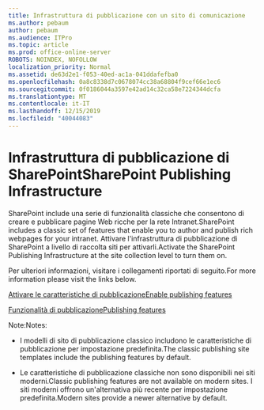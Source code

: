 ```yaml
---
title: Infrastruttura di pubblicazione con un sito di comunicazione
ms.author: pebaum
author: pebaum
ms.audience: ITPro
ms.topic: article
ms.prod: office-online-server
ROBOTS: NOINDEX, NOFOLLOW
localization_priority: Normal
ms.assetid: de63d2e1-f053-40ed-ac1a-041ddafefba0
ms.openlocfilehash: 0a8c8338d7c0678074cc38a68804f9cef66e1ec6
ms.sourcegitcommit: 0f0186044a3597e42ad14c32ca58e7224344dcfa
ms.translationtype: MT
ms.contentlocale: it-IT
ms.lasthandoff: 12/15/2019
ms.locfileid: "40044083"
---
```

# <a name="sharepoint-publishing-infrastructure"></a><span data-ttu-id="76466-102">Infrastruttura di pubblicazione di SharePoint</span><span class="sxs-lookup"><span data-stu-id="76466-102">SharePoint Publishing Infrastructure</span></span>


<span data-ttu-id="76466-103">SharePoint include una serie di funzionalità classiche che consentono di creare e pubblicare pagine Web ricche per la rete Intranet.</span><span class="sxs-lookup"><span data-stu-id="76466-103">SharePoint includes a classic set of features that enable you to author and publish rich webpages for your intranet.</span></span> <span data-ttu-id="76466-104">Attivare l'infrastruttura di pubblicazione di SharePoint a livello di raccolta siti per attivarli.</span><span class="sxs-lookup"><span data-stu-id="76466-104">Activate the SharePoint Publishing Infrastructure at the site collection level to turn them on.</span></span>

<span data-ttu-id="76466-105">Per ulteriori informazioni, visitare i collegamenti riportati di seguito.</span><span class="sxs-lookup"><span data-stu-id="76466-105">For more information please visit the links below.</span></span>

[<span data-ttu-id="76466-106">Attivare le caratteristiche di pubblicazione</span><span class="sxs-lookup"><span data-stu-id="76466-106">Enable publishing features</span></span>](https://support.office.com/article/Enable-publishing-features-479677A6-8B33-4AC7-907D-071C1C7E4518)

[<span data-ttu-id="76466-107">Funzionalità di pubblicazione</span><span class="sxs-lookup"><span data-stu-id="76466-107">Publishing features</span></span>](https://support.office.com/article/Features-enabled-in-a-SharePoint-Online-publishing-site-3AB3810C-3C2C-4361-9D0E-0CBE666EA0B0?wt.mc_id=O365_Portal_MMaven#__toc336865553)

<span data-ttu-id="76466-108">Note:</span><span class="sxs-lookup"><span data-stu-id="76466-108">Notes:</span></span>

- <span data-ttu-id="76466-109">I modelli di sito di pubblicazione classico includono le caratteristiche di pubblicazione per impostazione predefinita.</span><span class="sxs-lookup"><span data-stu-id="76466-109">The classic publishing site templates include the publishing features by default.</span></span>

- <span data-ttu-id="76466-110">Le caratteristiche di pubblicazione classiche non sono disponibili nei siti moderni.</span><span class="sxs-lookup"><span data-stu-id="76466-110">Classic publishing features are not available on modern sites.</span></span> <span data-ttu-id="76466-111">I siti moderni offrono un'alternativa più recente per impostazione predefinita.</span><span class="sxs-lookup"><span data-stu-id="76466-111">Modern sites provide a newer alternative by default.</span></span>

